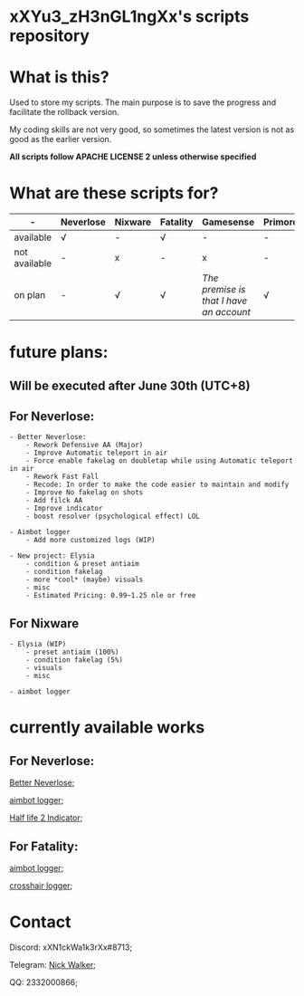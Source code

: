 # xXYu3_zH3nGL1ngXx's scripts repository

# What is this?
Used to store my scripts.
The main purpose is to save the progress and facilitate the rollback version.

My coding skills are not very good, so sometimes the latest version is not as good as the earlier version.

**All scripts follow APACHE LICENSE 2 unless otherwise specified**

# What are these scripts for?
|  -   | Neverlose  | Nixware | Fatality | Gamesense | Primordial |
|  ----   | ----  | ---- | ---- | ---- | ---- |
| available  | √ | - | √ | - | - |
| not available  | - | x | - | x | - |
| on plan | - | √ | √ | *The premise is that I have an account* | √ |

# future plans:
## **Will be executed after June 30th (UTC+8)**

## For Neverlose:
    - Better Neverlose:
        - Rework Defensive AA (Major)
        - Improve Automatic teleport in air
        - Force enable fakelag on doubletap while using Automatic teleport in air
        - Rework Fast Fall
        - Recode: In order to make the code easier to maintain and modify
        - Improve No fakelag on shots
        - Add filck AA
        - Improve indicator
        - boost resolver (psychological effect) LOL
    
    - Aimbot logger
        - Add more customized logs (WIP)

    - New project: Elysia
        - condition & preset antiaim
        - condition fakelag
        - more *cool* (maybe) visuals
        - misc
        - Estimated Pricing: 0.99~1.25 nle or free

## For Nixware
    - Elysia (WIP)
        - preset antiaim (100%)
        - condition fakelag (5%)
        - visuals
        - misc

    - aimbot logger

# currently available works
## For Neverlose:
[Better Neverlose](https://en.neverlose.cc/market/item?id=3cgb75);

[aimbot logger](https://en.neverlose.cc/market/item?id=jfXzCz);

[Half life 2 Indicator](market.neverlose.cc/9ccoBp);


## For Fatality:
[aimbot logger](https://fatality.win/threads/aimbot-logger-2-0.13014/);

[crosshair logger](https://fatality.win/threads/crosshair-logger-1-0.13061/);

# Contact
Discord: xXN1ckWa1k3rXx#8713;

Telegram: [Nick Walker](https://t.me/xXN1ckWa1k3rXx);

QQ: 2332000866;
